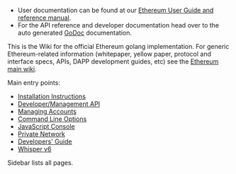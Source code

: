 * User documentation can be found at our [Ethereum User Guide and reference manual](http://ethereum.gitbooks.io/frontier-guide/content/).
* For the API reference and developer documentation head over to the auto generated [GoDoc](https://godoc.org/github.com/ethereum/go-ethereum) documentation.

This is the Wiki for the official Ethereum golang implementation. For generic Ethereum-related information (whitepaper, yellow paper, protocol and interface specs, APIs, DAPP development guides, etc) see the [Ethereum main wiki](https://github.com/ethereum/wiki/wiki). 

Main entry points:

* [Installation Instructions](https://github.com/ethereum/go-ethereum/wiki/Building-Ethereum)
* [Developer/Management API](https://github.com/ethereum/go-ethereum/wiki/Management-APIs)
* [Managing Accounts](https://github.com/ethereum/go-ethereum/wiki/Managing-your-accounts)
* [Command Line Options](https://github.com/ethereum/go-ethereum/wiki/Command-Line-Options)
* [JavaScript Console](https://github.com/ethereum/go-ethereum/wiki/JavaScript-Console)
* [Private Network](https://github.com/ethereum/go-ethereum/wiki/Private-network)
* [Developers' Guide](https://github.com/ethereum/go-ethereum/wiki/Developers'-Guide)
* [Whisper v6](https://github.com/ethereum/go-ethereum/wiki/Whisper)

Sidebar lists all pages.
